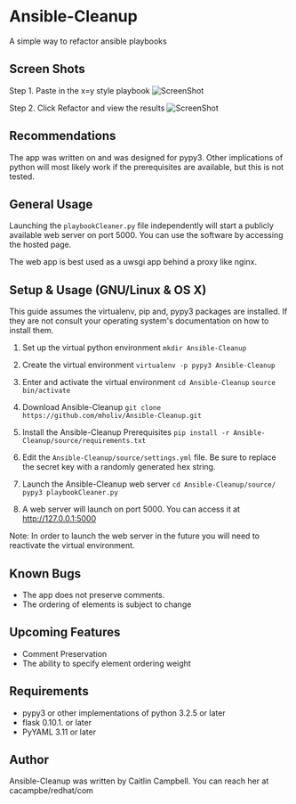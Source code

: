 # Ansible-Cleanup
A simple way to refactor ansible playbooks

## Screen Shots

Step 1.
Paste in the x=y style playbook
![ScreenShot](https://raw.githubusercontent.com/mholiv/AnsiblePlaybookCleaner/master/meta/img/shot1.png)

Step 2.
Click Refactor and view the results
![ScreenShot](https://raw.githubusercontent.com/mholiv/AnsiblePlaybookCleaner/master/meta/img/shot2.png)

## Recommendations

The app was written on and was designed for pypy3. Other implications of python will most likely work if the prerequisites are available, but this is not tested.

##  General Usage

Launching the `playbookCleaner.py` file independently will start a publicly available web server on port 5000. You can use the software by accessing the hosted page.

The web app is best used as a uwsgi app behind a proxy like nginx.

## Setup & Usage (GNU/Linux & OS X)

This guide assumes the virtualenv, pip and, pypy3 packages are installed. If they are not consult your operating system's documentation on how to install them. 

1. Set up the virtual python environment
`mkdir Ansible-Cleanup`

2. Create the virtual environment
`virtualenv -p pypy3 Ansible-Cleanup`

3. Enter and activate the virtual environment
`cd Ansible-Cleanup`
`source bin/activate`

4. Download Ansible-Cleanup
`git clone https://github.com/mholiv/Ansible-Cleanup.git`

5. Install the Ansible-Cleanup Prerequisites
`pip install -r Ansible-Cleanup/source/requirements.txt`

6. Edit the `Ansible-Cleanup/source/settings.yml` file. Be sure to replace the secret key with a randomly generated hex string.

7. Launch the Ansible-Cleanup web server
`cd Ansible-Cleanup/source/`
`pypy3 playbookCleaner.py`

8. A web server will launch on port 5000. You can access it at http://127.0.0.1:5000

Note: In order to launch the web server in the future you will need to reactivate the virtual environment.
## Known Bugs

- The app does not preserve comments.
- The ordering of elements is subject to change

## Upcoming Features
- Comment Preservation
- The ability to specify element ordering weight

## Requirements
- pypy3 or other implementations of python 3.2.5 or later
- flask 0.10.1. or later
- PyYAML 3.11 or later

## Author
Ansible-Cleanup was written by Caitlin Campbell. You can reach her at cacampbe/redhat/com
